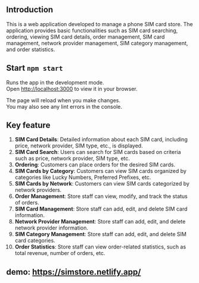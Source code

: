 ## Introduction

This is a web application developed to manage a phone SIM card store. The application provides basic functionalities such as SIM card searching, ordering, viewing SIM card details, order management, SIM card management, network provider management, SIM category management, and order statistics.

## Start `npm start`

Runs the app in the development mode.\
Open [http://localhost:3000](http://localhost:3000) to view it in your browser.

The page will reload when you make changes.\
You may also see any lint errors in the console.

## Key feature

1. **SIM Card Details**: Detailed information about each SIM card, including price, network provider, SIM type, etc., is displayed.
2. **SIM Card Search**: Users can search for SIM cards based on criteria such as price, network provider, SIM type, etc.
3. **Ordering**: Customers can place orders for the desired SIM cards. 
4. **SIM Cards by Category**: Customers can view SIM cards organized by categories like Lucky Numbers, Preferred Prefixes, etc.
5. **SIM Cards by Network**: Customers can view SIM cards categorized by network providers.
6. **Order Management**: Store staff can view, modify, and track the status of orders.
7. **SIM Card Management**: Store staff can add, edit, and delete SIM card information.
8. **Network Provider Management**: Store staff can add, edit, and delete network provider information.
9. **SIM Category Management**: Store staff can add, edit, and delete SIM card categories.
10. **Order Statistics**: Store staff can view order-related statistics, such as total revenue, number of orders, etc.

## demo: https://simstore.netlify.app/
